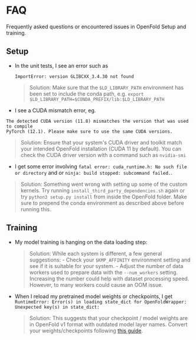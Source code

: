 # FAQ

Frequently asked questions or encountered issues in OpenFold Setup and training.

## Setup

- In the unit tests, I see an error such as  
	```
	ImportError: version GLIBCXX_3.4.30 not found
	```

	> Solution: Make sure that the `$LD_LIBRARY_PATH` environment has been set to include the conda path, e.g. `export $LD_LIBRARY_PATH=$CONDA_PREFIX/lib:$LD_LIBRARY_PATH`

- I see a CUDA mismatch error, eg. 
```
The detected CUDA version (11.8) mismatches the version that was used to compile
PyTorch (12.1). Please make sure to use the same CUDA versions.
```
 
 > 	Solution: Ensure that your system's CUDA driver and toolkit match your intended OpenFold installation (CUDA 11 by default).  You can check the CUDA driver version with a command such as `nvidia-smi`

- I get some error involving `fatal error: cuda_runtime.h: No such file or directory` and or `ninja: build stopped: subcommand failed.`. 

> Solution: Something went wrong with setting up some of the custom kernels. Try running `install_third_party_dependencies.sh` again or try `python3 setup.py install` from inside the OpenFold folder. Make sure to prepend the conda environment as described above before running this.

## Training

- My model training is hanging on the data loading step:
	 > Solution: While each system is different, a few general suggestions:
		 - Check your `$KMP_AFFINITY` environment setting and see if it is suitable for your system.
  		 - Adjust the number of data workers used to prepare data with the `--num_workers` setting. Increasing the number could help with dataset processing speed. However, to many workers could cause an OOM issue. 

- When I reload my pretrained model weights or checkpoints, I get `RuntimeError: Error(s) in loading state_dict for OpenFoldWrapper: Unexpected key(s) in state_dict:`
	> Solution: This suggests that your checkpoint / model weights are in OpenFold v1 format with outdated model layer names. Convert your weights/checkpoints following [this guide](convert_of_v1_weights.md).